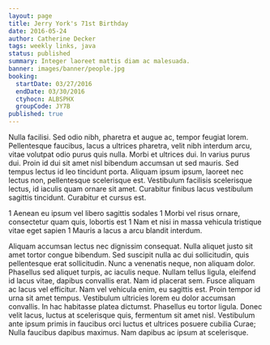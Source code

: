 ```yaml
---
layout: page
title: Jerry York's 71st Birthday
date: 2016-05-24
author: Catherine Decker
tags: weekly links, java
status: published
summary: Integer laoreet mattis diam ac malesuada.
banner: images/banner/people.jpg
booking:
  startDate: 03/27/2016
  endDate: 03/30/2016
  ctyhocn: ALBSPHX
  groupCode: JY7B
published: true
---
```

Nulla facilisi. Sed odio nibh, pharetra et augue ac, tempor feugiat lorem. Pellentesque faucibus, lacus a ultrices pharetra, velit nibh interdum arcu, vitae volutpat odio purus quis nulla. Morbi et ultrices dui. In varius purus dui. Proin id dui sit amet nisl bibendum accumsan ut sed mauris. Sed tempus lectus id leo tincidunt porta. Aliquam ipsum ipsum, laoreet nec lectus non, pellentesque scelerisque est. Vestibulum facilisis scelerisque lectus, id iaculis quam ornare sit amet. Curabitur finibus lacus vestibulum sagittis tincidunt. Curabitur et cursus est.

1 Aenean eu ipsum vel libero sagittis sodales
1 Morbi vel risus ornare, consectetur quam quis, lobortis est
1 Nam et nisi in massa vehicula tristique vitae eget sapien
1 Mauris a lacus a arcu blandit interdum.

Aliquam accumsan lectus nec dignissim consequat. Nulla aliquet justo sit amet tortor congue bibendum. Sed suscipit nulla ac dui sollicitudin, quis pellentesque erat sollicitudin. Nunc a venenatis neque, non aliquam dolor. Phasellus sed aliquet turpis, ac iaculis neque. Nullam tellus ligula, eleifend id lacus vitae, dapibus convallis erat. Nam id placerat sem. Fusce aliquam ac lacus vel efficitur. Nam vel vehicula enim, eu sagittis est.
Proin tempor id urna sit amet tempus. Vestibulum ultricies lorem eu dolor accumsan convallis. In hac habitasse platea dictumst. Phasellus eu tortor ligula. Donec velit lacus, luctus at scelerisque quis, fermentum sit amet nisl. Vestibulum ante ipsum primis in faucibus orci luctus et ultrices posuere cubilia Curae; Nulla faucibus dapibus maximus. Nam dapibus ac ipsum at scelerisque.
